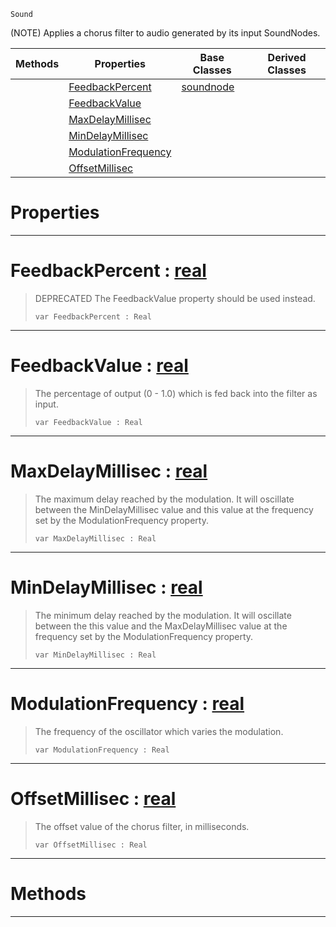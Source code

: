  `Sound`

(NOTE) Applies a chorus filter to audio generated by its input SoundNodes.

|Methods|Properties|Base Classes|Derived Classes|
|---|---|---|---|
| |[ FeedbackPercent](https://github.com/ZilchEngine/ZilchDocs/blob/master/code_reference/class_reference/chorusnode.markdown#feedbackpercent-zilch-eng)|[soundnode](https://github.com/ZilchEngine/ZilchDocs/blob/master/code_reference/class_reference/soundnode.markdown)| |
| |[ FeedbackValue](https://github.com/ZilchEngine/ZilchDocs/blob/master/code_reference/class_reference/chorusnode.markdown#feedbackvalue-zilch-engin)| | |
| |[ MaxDelayMillisec](https://github.com/ZilchEngine/ZilchDocs/blob/master/code_reference/class_reference/chorusnode.markdown#maxdelaymillisec-zilch-en)| | |
| |[ MinDelayMillisec](https://github.com/ZilchEngine/ZilchDocs/blob/master/code_reference/class_reference/chorusnode.markdown#mindelaymillisec-zilch-en)| | |
| |[ ModulationFrequency](https://github.com/ZilchEngine/ZilchDocs/blob/master/code_reference/class_reference/chorusnode.markdown#modulationfrequency-zero)| | |
| |[ OffsetMillisec](https://github.com/ZilchEngine/ZilchDocs/blob/master/code_reference/class_reference/chorusnode.markdown#offsetmillisec-zilch-engi)| | |


 #  Properties


---  
 #  FeedbackPercent : [real](https://github.com/ZilchEngine/ZilchDocs/blob/master/code_reference/nada_base_types/real.markdown)

> DEPRECATED The FeedbackValue property should be used instead.
> ``` lang=cpp, name=Nada
> var FeedbackPercent : Real


---  
 #  FeedbackValue : [real](https://github.com/ZilchEngine/ZilchDocs/blob/master/code_reference/nada_base_types/real.markdown)

> The percentage of output (0 - 1.0) which is fed back into the filter as input.
> ``` lang=cpp, name=Nada
> var FeedbackValue : Real


---  
 #  MaxDelayMillisec : [real](https://github.com/ZilchEngine/ZilchDocs/blob/master/code_reference/nada_base_types/real.markdown)

> The maximum delay reached by the modulation. It will oscillate between the MinDelayMillisec value and this value at the frequency set by the ModulationFrequency property.
> ``` lang=cpp, name=Nada
> var MaxDelayMillisec : Real


---  
 #  MinDelayMillisec : [real](https://github.com/ZilchEngine/ZilchDocs/blob/master/code_reference/nada_base_types/real.markdown)

> The minimum delay reached by the modulation. It will oscillate between the this value and the MaxDelayMillisec value at the frequency set by the ModulationFrequency property.
> ``` lang=cpp, name=Nada
> var MinDelayMillisec : Real


---  
 #  ModulationFrequency : [real](https://github.com/ZilchEngine/ZilchDocs/blob/master/code_reference/nada_base_types/real.markdown)

> The frequency of the oscillator which varies the modulation.
> ``` lang=cpp, name=Nada
> var ModulationFrequency : Real


---  
 #  OffsetMillisec : [real](https://github.com/ZilchEngine/ZilchDocs/blob/master/code_reference/nada_base_types/real.markdown)

> The offset value of the chorus filter, in milliseconds.
> ``` lang=cpp, name=Nada
> var OffsetMillisec : Real


---  
 #  Methods


---  
 

 
